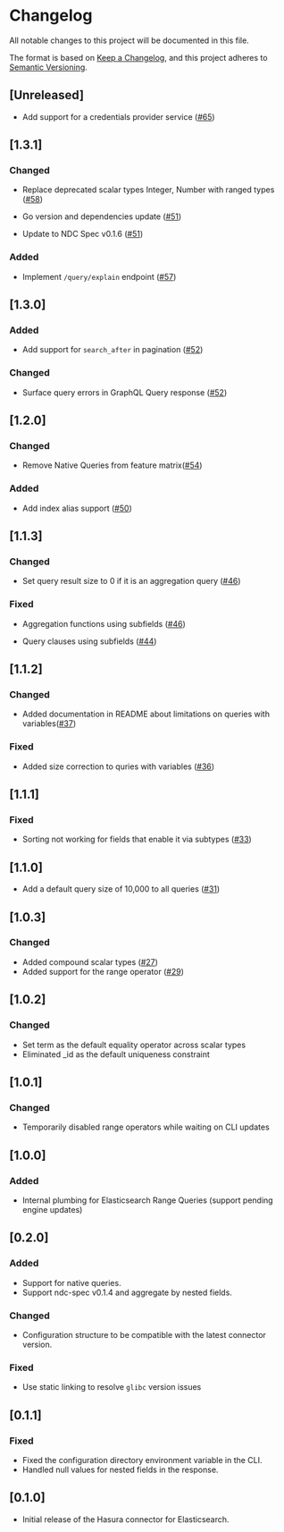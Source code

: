 # Changelog

All notable changes to this project will be documented in this file.

The format is based on [Keep a Changelog](https://keepachangelog.com/en/1.1.0/),
and this project adheres to [Semantic Versioning](https://semver.org/spec/v2.0.0.html).

## [Unreleased]

- Add support for a credentials provider service ([#65](https://github.com/hasura/ndc-elasticsearch/pull/65))

## [1.3.1]

### Changed

- Replace deprecated scalar types Integer, Number with ranged types ([#58](https://github.com/hasura/ndc-elasticsearch/pull/58))

- Go version and dependencies update ([#51](https://github.com/hasura/ndc-elasticsearch/pull/51))

- Update to NDC Spec v0.1.6 ([#51](https://github.com/hasura/ndc-elasticsearch/pull/51))

### Added

- Implement `/query/explain` endpoint ([#57](https://github.com/hasura/ndc-elasticsearch/pull/57))

## [1.3.0]

### Added

- Add support for `search_after` in pagination ([#52](https://github.com/hasura/ndc-elasticsearch/pull/52))

### Changed

- Surface query errors in GraphQL Query response ([#52](https://github.com/hasura/ndc-elasticsearch/pull/52))

## [1.2.0]

### Changed

- Remove Native Queries from feature matrix([#54](https://github.com/hasura/ndc-elasticsearch/pull/54))

### Added

- Add index alias support ([#50](https://github.com/hasura/ndc-elasticsearch/pull/50))

## [1.1.3]

### Changed

- Set query result size to 0 if it is an aggregation query ([#46](https://github.com/hasura/ndc-elasticsearch/pull/46))

### Fixed

- Aggregation functions using subfields ([#46](https://github.com/hasura/ndc-elasticsearch/pull/46))

- Query clauses using subfields ([#44](https://github.com/hasura/ndc-elasticsearch/pull/44))

## [1.1.2]

### Changed

- Added documentation in README about limitations on queries with variables([#37](https://github.com/hasura/ndc-elasticsearch/pull/37))

### Fixed

- Added size correction to quries with variables ([#36](https://github.com/hasura/ndc-elasticsearch/pull/36))

## [1.1.1]

### Fixed

- Sorting not working for fields that enable it via subtypes ([#33](https://github.com/hasura/ndc-elasticsearch/pull/33))

## [1.1.0]

- Add a default query size of 10,000 to all queries ([#31](https://github.com/hasura/ndc-elasticsearch/pull/31))

## [1.0.3]

### Changed

- Added compound scalar types ([#27](https://github.com/hasura/ndc-elasticsearch/pull/27))
- Added support for the range operator ([#29](https://github.com/hasura/ndc-elasticsearch/pull/29))

## [1.0.2]

### Changed

- Set term as the default equality operator across scalar types
- Eliminated \_id as the default uniqueness constraint

## [1.0.1]

### Changed

- Temporarily disabled range operators while waiting on CLI updates

## [1.0.0]

### Added

- Internal plumbing for Elasticsearch Range Queries (support pending engine updates)

## [0.2.0]

### Added

- Support for native queries.
- Support ndc-spec v0.1.4 and aggregate by nested fields.

### Changed

- Configuration structure to be compatible with the latest connector version.

### Fixed

- Use static linking to resolve `glibc` version issues

## [0.1.1]

### Fixed

- Fixed the configuration directory environment variable in the CLI.
- Handled null values for nested fields in the response.

## [0.1.0]

- Initial release of the Hasura connector for Elasticsearch.

